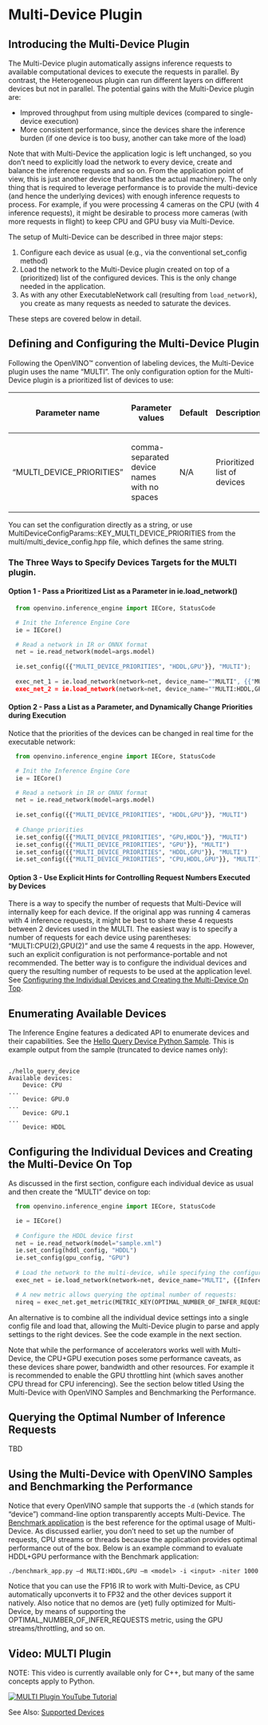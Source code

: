 # Multi-Device Plugin

## Introducing the Multi-Device Plugin

The Multi-Device plugin automatically assigns inference requests to available computational devices to execute the requests in parallel. By contrast, the Heterogeneous plugin can run different layers on different devices but not in parallel. The potential gains with the Multi-Device plugin are:

* Improved throughput from using multiple devices (compared to single-device execution)
* More consistent performance, since the devices share the inference burden (if one device is too busy, another can take more of the load)

Note that with Multi-Device the application logic is left unchanged, so you don’t need to explicitly load the network to every device, create and balance the inference requests and so on. From the application point of view, this is just another device that handles the actual machinery. The only thing that is required to leverage performance is to provide the multi-device (and hence the underlying devices) with enough inference requests to process. For example, if you were processing 4 cameras on the CPU (with 4 inference requests), it might be desirable to process more cameras (with more requests in flight) to keep CPU and GPU busy via Multi-Device.

The setup of Multi-Device can be described in three major steps:

1. Configure each device as usual (e.g., via the conventional set_config method)
2. Load the network to the Multi-Device plugin created on top of a (prioritized) list of the configured devices. This is the only change needed in the application.
3. As with any other ExecutableNetwork call (resulting from `load_network`), you create as many requests as needed to saturate the devices. 

These steps are covered below in detail.

## Defining and Configuring the Multi-Device Plugin

Following the OpenVINO™ convention of labeling devices, the Multi-Device plugin uses the name “MULTI”. The only configuration option for the Multi-Device plugin is a prioritized list of devices to use:

<table class="table">
<colgroup>
<col style="width: 17%" />
<col style="width: 41%" />
<col style="width: 7%" />
<col style="width: 35%" />
</colgroup>
<thead>
<tr class="row-odd"><th class="head"><p>Parameter name</p></th>
<th class="head"><p>Parameter values</p></th>
<th class="head"><p>Default</p></th>
<th class="head"><p>Description</p></th>
</tr>
</thead>
<tbody>
<tr class="row-even"><td><p>“MULTI_DEVICE_PRIORITIES”</p></td>
<td><p>comma-separated device names with no spaces</p></td>
<td><p>N/A</p></td>
<td><p>Prioritized list of devices</p></td>
</tr>
</tbody>
</table>

You can set the configuration directly as a string, or use MultiDeviceConfigParams::KEY_MULTI_DEVICE_PRIORITIES from the multi/multi_device_config.hpp file, which defines the same string.

### The Three Ways to Specify Devices Targets for the MULTI plugin.

#### Option 1 - Pass a Prioritized List as a Parameter in ie.load_network()

```python
  from openvino.inference_engine import IECore, StatusCode

  # Init the Inference Engine Core
  ie = IECore()

  # Read a network in IR or ONNX format
  net = ie.read_network(model=args.model)
  
  ie.set_config({{"MULTI_DEVICE_PRIORITIES", "HDDL,GPU"}}, "MULTI");
  
  exec_net_1 = ie.load_network(network=net, device_name=""MULTI", {{"MULTI_DEVICE_PRIORITIES", "HDDL,GPU"}})
  exec_net_2 = ie.load_network(network=net, device_name=""MULTI:HDDL,GPU")
```
#### Option 2 - Pass a List as a Parameter, and Dynamically Change Priorities during Execution

Notice that the priorities of the devices can be changed in real time for the executable network:

```python
  from openvino.inference_engine import IECore, StatusCode

  # Init the Inference Engine Core
  ie = IECore()

  # Read a network in IR or ONNX format
  net = ie.read_network(model=args.model)
  
  ie.set_config({{"MULTI_DEVICE_PRIORITIES", "HDDL,GPU"}}, "MULTI")
  
  # Change priorities
  ie.set_config({{"MULTI_DEVICE_PRIORITIES", "GPU,HDDL"}}, "MULTI")
  ie.set_config({{"MULTI_DEVICE_PRIORITIES", "GPU"}}, "MULTI")
  ie.set_config({{"MULTI_DEVICE_PRIORITIES", "HDDL,GPU"}}, "MULTI")
  ie.set_config({{"MULTI_DEVICE_PRIORITIES", "CPU,HDDL,GPU"}}, "MULTI")
```

#### Option 3 - Use Explicit Hints for Controlling Request Numbers Executed by Devices

There is a way to specify the number of requests that Multi-Device will internally keep for each device. If the original app was running 4 cameras with 4 inference requests, it might be best to share these 4 requests between 2 devices used in the MULTI. The easiest way is to specify a number of requests for each device using parentheses: “MULTI:CPU(2),GPU(2)” and use the same 4 requests in the app. However, such an explicit configuration is not performance-portable and not recommended. The better way is to configure the individual devices and query the resulting number of requests to be used at the application level. See [Configuring the Individual Devices and Creating the Multi-Device On Top](https://docs.openvinotoolkit.org/latest/openvino_docs_IE_DG_supported_plugins_MULTI.html#configuring_the_individual_devices_and_creating_the_multi_device_on_top).


## Enumerating Available Devices
The Inference Engine features a dedicated API to enumerate devices and their capabilities. See the [Hello Query Device Python Sample](https://docs.openvinotoolkit.org/latest/openvino_inference_engine_ie_bridges_python_sample_hello_query_device_README.html). This is example output from the sample (truncated to device names only):

<pre><code>
./hello_query_device
Available devices:
    Device: CPU
...
    Device: GPU.0
...
    Device: GPU.1
...
    Device: HDDL
</code></pre>


## Configuring the Individual Devices and Creating the Multi-Device On Top

As discussed in the first section, configure each individual device as usual and then create the “MULTI” device on top:

```python
  from openvino.inference_engine import IECore, StatusCode

  ie = IECore()
  
  # Configure the HDDL device first
  net = ie.read_network(model="sample.xml")
  ie.set_config(hddl_config, "HDDL")
  ie.set_config(gpu_config, "GPU")
  
  # Load the network to the multi-device, while specifying the configuration (devices along with priorities):
  exec_net = ie.load_network(network=net, device_name="MULTI", {{InferenceEngine::MultiDeviceConfigParams::KEY_MULTI_DEVICE_PRIORITIES, "HDDL,GPU"}})

  # A new metric allows querying the optimal number of requests:
  nireq = exec_net.get_metric(METRIC_KEY(OPTIMAL_NUMBER_OF_INFER_REQUESTS));
```

An alternative is to combine all the individual device settings into a single config file and load that, allowing the Multi-Device plugin to parse and apply settings to the right devices. See the code example in the next section.

Note that while the performance of accelerators works well with Multi-Device, the CPU+GPU execution poses some performance caveats, as these devices share power, bandwidth and other resources. For example it is recommended to enable the GPU throttling hint (which saves another CPU thread for CPU inferencing). See the section below titled Using the Multi-Device with OpenVINO Samples and Benchmarking the Performance.

## Querying the Optimal Number of Inference Requests

TBD

## Using the Multi-Device with OpenVINO Samples and Benchmarking the Performance

Notice that every OpenVINO sample that supports the `-d` (which stands for “device”) command-line option transparently accepts Multi-Device. The [Benchmark application](https://docs.openvinotoolkit.org/latest/openvino_inference_engine_tools_benchmark_tool_README.html) is the best reference for the optimal usage of Multi-Device. As discussed earlier, you don’t need to set up the number of requests, CPU streams or threads because the application provides optimal performance out of the box. Below is an example command to evaluate HDDL+GPU performance with the Benchmark application:

`./benchmark_app.py –d MULTI:HDDL,GPU –m <model> -i <input> -niter 1000`

Notice that you can use the FP16 IR to work with Multi-Device, as CPU automatically upconverts it to FP32 and the other devices support it natively. Also notice that no demos are (yet) fully optimized for Multi-Device, by means of supporting the OPTIMAL_NUMBER_OF_INFER_REQUESTS metric, using the GPU streams/throttling, and so on.

## Video: MULTI Plugin
NOTE: This video is currently available only for C++, but many of the same concepts apply to Python.

[![MULTI Plugin YouTube Tutorial](https://img.youtube.com/vi/xbORYFEmrqU/0.jpg)](https://www.youtube.com/watch?v=xbORYFEmrqU)


See Also:
[Supported Devices](https://docs.openvinotoolkit.org/latest/openvino_docs_IE_DG_supported_plugins_Supported_Devices.html)
